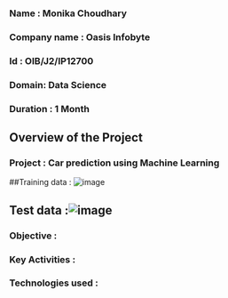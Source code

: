 ### Name : Monika Choudhary
### Company name : Oasis Infobyte
### Id : OIB/J2/IP12700
### Domain: Data Science
### Duration : 1 Month

## Overview of the Project 
### Project : Car prediction using Machine Learning
##Training data : ![image](https://github.com/user-attachments/assets/b878eceb-7e52-487a-b19e-4091d92c09bd)

## Test data :![image](https://github.com/user-attachments/assets/0e45a521-7f79-4fb5-abbf-2e7feefcaf16)

### Objective : 

### Key Activities :

### Technologies used : 

